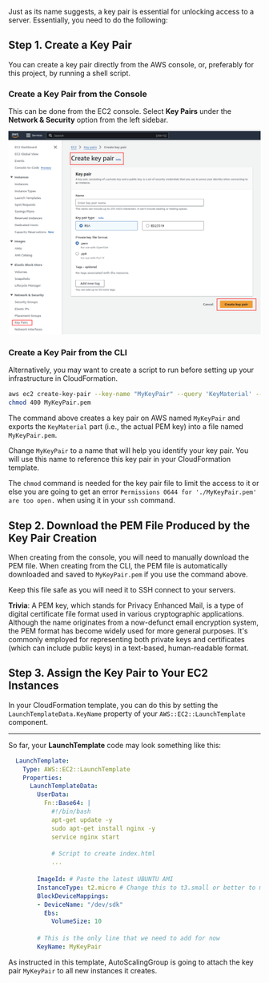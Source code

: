 Just as its name suggests, a key pair is essential for unlocking access to a server. Essentially, you need to do the following:

## Step 1. Create a Key Pair

You can create a key pair directly from the AWS console, or, preferably for this project, by running a shell script.

### Create a Key Pair from the Console

This can be done from the EC2 console. Select **Key Pairs** under the **Network & Security** option from the left sidebar.

![Create Key Pair page from the EC2 Console](keypair-create.png)

### Create a Key Pair from the CLI

Alternatively, you may want to create a script to run before setting up your infrastructure in CloudFormation.

```bash
aws ec2 create-key-pair --key-name "MyKeyPair" --query 'KeyMaterial' --output text > "MyKeyPair.pem"
chmod 400 MyKeyPair.pem
```

The command above creates a key pair on AWS named `MyKeyPair` and exports the `KeyMaterial` part (i.e., the actual PEM key) into a file named `MyKeyPair.pem`.

Change `MyKeyPair` to a name that will help you identify your key pair. You will use this name to reference this key pair in your CloudFormation template.

The `chmod` command is needed for the key pair file to limit the access to it or else you are going to get an error `Permissions 0644 for './MyKeyPair.pem' are too open.` when using it in your `ssh` command.

## Step 2. Download the PEM File Produced by the Key Pair Creation

When creating from the console, you will need to manually download the PEM file. When creating from the CLI, the PEM file is automatically downloaded and saved to `MyKeyPair.pem` if you use the command above.

Keep this file safe as you will need it to SSH connect to your servers.

**Trivia**: A PEM key, which stands for Privacy Enhanced Mail, is a type of digital certificate file format used in various cryptographic applications. Although the name originates from a now-defunct email encryption system, the PEM format has become widely used for more general purposes. It's commonly employed for representing both private keys and certificates (which can include public keys) in a text-based, human-readable format.

## Step 3. Assign the Key Pair to Your EC2 Instances

In your CloudFormation template, you can do this by setting the `LaunchTemplateData.KeyName` property of your `AWS::EC2::LaunchTemplate` component.

---

So far, your **LaunchTemplate** code may look something like this:

```yaml
  LaunchTemplate:
    Type: AWS::EC2::LaunchTemplate
    Properties: 
      LaunchTemplateData:
        UserData:
          Fn::Base64: |
            #!/bin/bash
            apt-get update -y
            sudo apt-get install nginx -y
            service nginx start

            # Script to create index.html
            ...

        ImageId: # Paste the latest UBUNTU AMI
        InstanceType: t2.micro # Change this to t3.small or better to meet the rubric.
        BlockDeviceMappings:
        - DeviceName: "/dev/sdk"
          Ebs:
            VolumeSize: 10

        # This is the only line that we need to add for now
        KeyName: MyKeyPair
```

As instructed in this template, AutoScalingGroup is going to attach the key pair `MyKeyPair` to all new instances it creates.